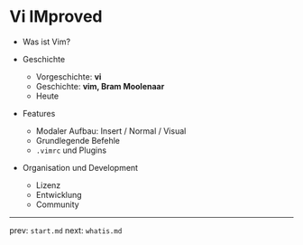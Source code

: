 
# Vi IMproved

* Was ist Vim?

* Geschichte
    - Vorgeschichte: __vi__
    - Geschichte:    __vim, Bram Moolenaar__
    - Heute

* Features
    - Modaler Aufbau: Insert / Normal / Visual
    - Grundlegende Befehle
    - `.vimrc` und Plugins

* Organisation und Development
    - Lizenz 
    - Entwicklung
    - Community




-----
prev: `start.md`
next: `whatis.md`

